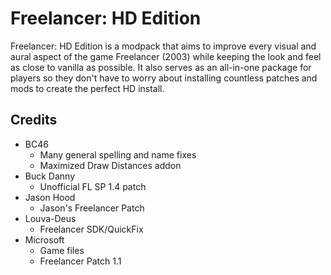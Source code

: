 # Freelancer: HD Edition
Freelancer: HD Edition is a modpack that aims to improve every visual and aural aspect of the game Freelancer (2003) while keeping the look and feel as close to vanilla as possible. It also serves as an all-in-one package for players so they don't have to worry about installing countless patches and mods to create the perfect HD install.

## Credits
* BC46 
  - Many general spelling and name fixes
  - Maximized Draw Distances addon
* Buck Danny
  - Unofficial FL SP 1.4 patch
* Jason Hood
  - Jason's Freelancer Patch
* Louva-Deus
  - Freelancer SDK/QuickFix
* Microsoft
  - Game files
  - Freelancer Patch 1.1
